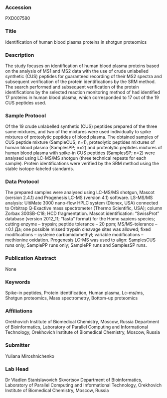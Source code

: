 ### Accession
PXD007580

### Title
Identification of human blood plasma proteins in shotgun proteomics

### Description
The study focuses on identification of human blood plasma proteins based on the analysis of MS1 and MS2 data with the use of crude unlabelled synthetic (CUS) peptides for guaranteed recording of their MS2 spectra and subsequent verification of the protein identifications by the SRM method. The search performed and subsequent verification of the protein identifications by the selected reaction monitoring method of had identified 17 proteins in human blood plasma, which corresponded to 17 out of the 19 CUS peptides used.

### Sample Protocol
Of the 19 crude unlabelled synthetic (CUS) peptides prepared of the three same mixtures, and two of the mixtures were used individually to spike mixtures of proteolytic peptides of blood plasma. The obtained samples of CUS peptide mixture (SampleCUS; n=1), proteolytic peptides mixtures of human blood plasma (SamplesPP; n=2) and proteolytic peptides mixtures of human blood plasma with spike-in CUS peptides (SamplesSP; n=2) were analysed using LC-MS/MS shotgun (three technical repeats for each sample). Protein identifications were verified by the SRM method using the stable isotope-labeled standards.

### Data Protocol
The prepared samples were analysed using LC-MS/MS shotgun, Mascot (version 2.4.1) and Progenesis LC-MS (version 4.1) software. LS-MS/MS analysis: UltiMate 3000 nano-flow HPLC system (Dionex, USA) connected to Orbitrap Q-Exactive mass spectrometer (Thermo Scientific, USA); column Zorbax 300SB-C18; HCD fragmentation. Mascot identification: “SwissProt” database (version 2012_11; “fasta” format) for the Homo sapiens species; cutting enzyme – trypsin; peptide tolerance – 20 ppm; MS/MS-tolerance – ±0.1 Да; one possible missed trypsin cleavage sites was allowed; fixed modifications – cysteine carbamidomethyl; variable modifications – methionine oxidation. Progenesis LC-MS was used to align: SamplesCUS runs only; SamplePP runs only; SamplePP runs and SamplesSP runs.

### Publication Abstract
None

### Keywords
Spike-in peptides, Protein identification, Human plasma, Lc-ms/ms, Shotgun proteomics, Mass spectrometry, Bottom-up proteomics

### Affiliations
Orekhovich Institute of Biomedical Chemistry, Moscow, Russia
Department of Bioinformatics, Laboratory of Parallel Computing and Informational Technology, Orekhovich Institute of Biomedical Chemistry, Moscow, Russia

### Submitter
Yuliana Miroshnichenko

### Lab Head
Dr Vladlen Stanislavovich Skvortsov
Department of Bioinformatics, Laboratory of Parallel Computing and Informational Technology, Orekhovich Institute of Biomedical Chemistry, Moscow, Russia


